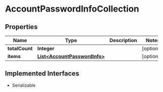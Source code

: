 

# AccountPasswordInfoCollection


## Properties

| Name | Type | Description | Notes |
|------------ | ------------- | ------------- | -------------|
|**totalCount** | **Integer** |  |  [optional] |
|**items** | [**List&lt;AccountPasswordInfo&gt;**](AccountPasswordInfo.md) |  |  [optional] |


## Implemented Interfaces

* Serializable


